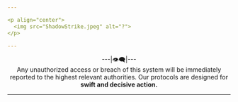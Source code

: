 ```yaml
---

<p align="center">
  <img src="ShadowStrike.jpeg" alt="?">
</p>

---
```


<div align="center">
 ---|👁️‍🗨️|---<br>
 Any unauthorized access or breach of this system will be immediately reported to the highest relevant authorities. Our protocols are designed for <strong> swift and decisive action. </strong>
</div>

---

